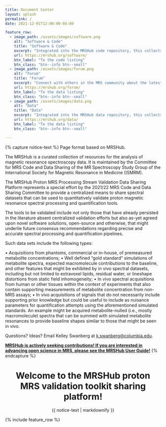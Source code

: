 ```yaml
---
title: Document Center
layout: splash
permalink: /
date: 2021-12-01T12:00:00-04:00

feature_row:
  - image_path: /assets/images/software.png
    alt: "Software & Code"
    title: "Software & Code"
    excerpt: "Integrated into the MRSHub code repository, this collects software packages and functions to process, manipulate, analyse, and display MRS data, specifically toward the aim of validation spectral processing and quantification pipelines."
    url: https://mrshub.org/software/
    btn_label: "To the code listing"
    btn_class: "btn--info btn--small"
  - image_path: /assets/images/forum.png
    alt: "Forum"
    title: "Forum"
    excerpt: "Connect with others in the MRS community about the latest developments in proton MRS data processing and quantification pipeline validation."     
    url: https://mrshub.org/forum/
    btn_label: "To the data listing"
    btn_class: "btn--info btn--small"
  - image_path: /assets/images/data.png
    alt: "Data"
    title: "Data"
    excerpt: "Integrated into the MRSHub data repository, this collects MRS datasets used for the purpose of validating processing and quantification pipelines."     
    url: https://mrshub.org/data/
    btn_label: "To the data listing"
    btn_class: "btn--info btn--small"

---
```


{% capture notice-text %}
Page format based on MRSHub. 

The MRSHub is a curated collection of resources for the analysis of magnetic resonance spectroscopy data. It is maintained by the Committee for MRS Code and Data Sharing of the MR Spectroscopy Study Group of the International Society for Magnetic Resonance in Medicine (ISMRM).

The MRSHub Proton MRS Processing Stream Validation Data Sharing Platform represents a special effort by the 2021/22 MRS Code and Data Sharing Committee to provide a centralized means to share spectral datasets that can be used to quantitatively validate proton magnetic resonance spectral processing and quantification tools. 

The tools to be validated include not only those that have already persisted in the literature absent centralized validation efforts but also as-yet agreed upon novel software solutions, open-source and otherwise, that might underlie future consensus recommendations regarding precise and accurate spectral processing and quantification pipelines.

Such data sets include the following types: 

• Acquisitions from phantoms, commercial or in-house, of premeasured metabolite concentrations; 
• Well defined “gold standard” simulations of metabolite spectra, expected macromolecule contributions to the baseline, and other features that might be exhibited by in vivo spectral datasets, including but not limited to extravoxel lipids, residual water, or lineshape distortions from static field inhomogeneity; 
• In vivo spectral acquisitions from human or other tissues within the context of experiments that also contain supporting measurements of metabolite concentration from non-MRS assays; 
• In vivo acquisitions of signals that do not necessarily include supporting prior knowledge but could be useful to include as nuisance parameters for quantification attempts using the aforementioned simulated standards. An example might be acquired metabolite-nulled (i.e., mostly macromolecule) spectra that can be summed with simulated metabolite resonances to provide baseline shapes similar to those that might be seen in vivo.

Questions? Ideas? Email Kelley Swanberg at k.swanberg@columbia.edu. 

**[MRSHub is actively seeking contributions! If you are interested in advancing open science in MRS, please see the MRSHub User Guide!](https://forum.mrshub.org/t/mrshub-user-guide/7)**
{% endcapture %}

<div class="notice--info" align="center">
  <h1>Welcome to the MRSHub proton MRS validation toolkit sharing platform!</h1>
  {{ notice-text | markdownify }}
</div>

{% include feature_row %}